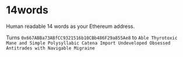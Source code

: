# 14words

Human readable 14 words as your Ethereum address.

Turns `0x667ABBa73ABfCC9321516b10CBb486F29a855Ae8` to `Able Thyrotoxic Mane and Simple Polysyllabic Catena Import Undeveloped Obsessed Antitrades with Navigable Migraine`